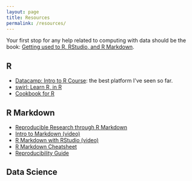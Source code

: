 ```yaml
---
layout: page
title: Resources
permalink: /resources/
---
```


Your first stop for any help related to computing with data should be the book:
[Getting used to R, RStudio, and R
Markdown](https://ismayc.github.io/rbasics-book/).


## R

* [Datacamp: Intro to R Course](https://www.datacamp.com/courses/free-introduction-to-r): 
the best platform I've seen so far.
* [swirl: Learn R, in R](http://swirlstats.com/)
* [Cookbook for R](http://www.cookbook-r.com/)


## R Markdown

* [Reproducible Research through R Markdown](https://prezi.com/dvmgx17e_was/reproducible/)
* [Intro to Markdown (video)](https://www.youtube.com/watch?v=HndN6P9ke6U)
* [R Markdown with RStudio (video)](https://www.youtube.com/watch?v=DNS7i2m4sB0)
* [R Markdown Cheatsheet](https://www.rstudio.com/wp-content/uploads/2015/02/rmarkdown-cheatsheet.pdf)
* [Reproducibility Guide](http://ropensci.github.io/reproducibility-guide/)


## Data Science




<!--
[How to Get RStudio Set Up on Your Own Machine (Mac)](http://www.reed.edu/data-at-reed/software/R/r_studio.html)
-->
